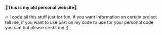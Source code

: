 🔴**This is my old personal website**🔴

🔥 I code all this stuff just for fun, if you want information on certain project tell me, if you want to use part on my code to use for your personal code you can but please credit me ;)
